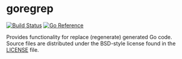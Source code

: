 # goregrep

[![Build Status](https://cloud.drone.io/api/badges/danil/goregrep/status.svg)](https://cloud.drone.io/danil/goregrep)
[![Go Reference](https://pkg.go.dev/badge/github.com/danil/goregrep.svg)](https://pkg.go.dev/github.com/danil/goregrep)

Provides functionality for replace (regenerate) generated Go code.  
Source files are distributed under the BSD-style license
found in the [LICENSE](./LICENSE) file.
